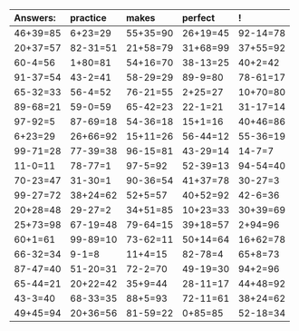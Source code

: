 | Answers: | practice | makes | perfect | ! |
| :--- | :--- | :--- | :--- | :--- |
| 46+39=85 | 6+23=29 | 55+35=90 | 26+19=45 | 92-14=78 | 
| 20+37=57 | 82-31=51 | 21+58=79 | 31+68=99 | 37+55=92 | 
| 60-4=56 | 1+80=81 | 54+16=70 | 38-13=25 | 40+2=42 | 
| 91-37=54 | 43-2=41 | 58-29=29 | 89-9=80 | 78-61=17 | 
| 65-32=33 | 56-4=52 | 76-21=55 | 2+25=27 | 10+70=80 | 
| 89-68=21 | 59-0=59 | 65-42=23 | 22-1=21 | 31-17=14 | 
| 97-92=5 | 87-69=18 | 54-36=18 | 15+1=16 | 40+46=86 | 
| 6+23=29 | 26+66=92 | 15+11=26 | 56-44=12 | 55-36=19 | 
| 99-71=28 | 77-39=38 | 96-15=81 | 43-29=14 | 14-7=7 | 
| 11-0=11 | 78-77=1 | 97-5=92 | 52-39=13 | 94-54=40 | 
| 70-23=47 | 31-30=1 | 90-36=54 | 41+37=78 | 30-27=3 | 
| 99-27=72 | 38+24=62 | 52+5=57 | 40+52=92 | 42-6=36 | 
| 20+28=48 | 29-27=2 | 34+51=85 | 10+23=33 | 30+39=69 | 
| 25+73=98 | 67-19=48 | 79-64=15 | 39+18=57 | 2+94=96 | 
| 60+1=61 | 99-89=10 | 73-62=11 | 50+14=64 | 16+62=78 | 
| 66-32=34 | 9-1=8 | 11+4=15 | 82-78=4 | 65+8=73 | 
| 87-47=40 | 51-20=31 | 72-2=70 | 49-19=30 | 94+2=96 | 
| 65-44=21 | 20+22=42 | 35+9=44 | 28-11=17 | 44+48=92 | 
| 43-3=40 | 68-33=35 | 88+5=93 | 72-11=61 | 38+24=62 | 
| 49+45=94 | 20+36=56 | 81-59=22 | 0+85=85 | 52-18=34 | 
